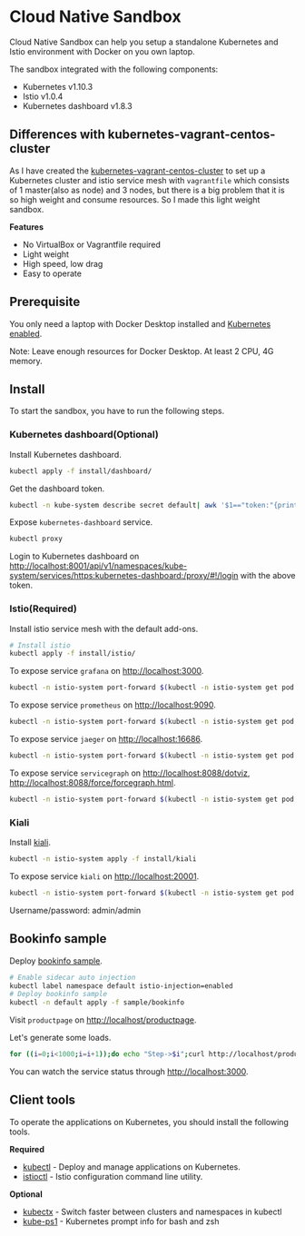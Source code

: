 # Cloud Native Sandbox

Cloud Native Sandbox can help you setup a standalone Kubernetes and Istio environment with Docker on you own laptop.

The sandbox integrated with the following components:

- Kubernetes v1.10.3
- Istio v1.0.4
- Kubernetes dashboard v1.8.3

## Differences with kubernetes-vagrant-centos-cluster

As I have created the [kubernetes-vagrant-centos-cluster](https://github.com/rootsongjc/kubernetes-vagrant-centos-cluster) to set up a Kubernetes cluster and istio service mesh with `vagrantfile` which consists of 1 master(also as node) and 3 nodes, but there is a big problem that it is so high weight and consume resources. So I made this light weight sandbox.

**Features**

- No VirtualBox or Vagrantfile  required
- Light weight
- High speed, low drag
- Easy to operate

## Prerequisite

You only need a laptop with Docker Desktop installed and [Kubernetes enabled](https://docs.docker.com/docker-for-mac/#kubernetes).

Note: Leave enough resources for Docker Desktop. At least 2 CPU, 4G memory.

## Install

To start the sandbox, you have to run the following steps. 

### Kubernetes dashboard(Optional)

Install Kubernetes dashboard.

```bash
kubectl apply -f install/dashboard/
```

Get the dashboard token.

```bash
kubectl -n kube-system describe secret default| awk '$1=="token:"{print $2}'
```

Expose `kubernetes-dashboard` service.

```bash
kubectl proxy
```

Login to Kubernetes dashboard on <http://localhost:8001/api/v1/namespaces/kube-system/services/https:kubernetes-dashboard:/proxy/#!/login> with the above token.

### Istio(Required)

Install istio service mesh with the default add-ons.

```bash
# Install istio
kubectl apply -f install/istio/
```

To expose service `grafana` on <http://localhost:3000>.

```bash
kubectl -n istio-system port-forward $(kubectl -n istio-system get pod -l app=grafana -o jsonpath='{.items[0].metadata.name}') 3000:3000 &
```

To expose service `prometheus` on <http://localhost:9090>.

```bash
kubectl -n istio-system port-forward $(kubectl -n istio-system get pod -l app=prometheus -o jsonpath='{.items[0].metadata.name}') 9090:9090 &
```

To expose service `jaeger` on <http://localhost:16686>.

```bash
kubectl -n istio-system port-forward $(kubectl -n istio-system get pod -l app=jaeger -o jsonpath='{.items[0].metadata.name}') 16686:16686 &
```

To expose service `servicegraph` on <http://localhost:8088/dotviz>, <http://localhost:8088/force/forcegraph.html>.

```bash
kubectl -n istio-system port-forward $(kubectl -n istio-system get pod -l app=servicegraph -o jsonpath='{.items[0].metadata.name}') 8088:8088 &
```

### Kiali

Install [kiali](https://www.kiali.io/).

```bash
kubectl -n istio-system apply -f install/kiali
```

To expose service `kiali` on <http://localhost:20001>.

```bash
kubectl -n istio-system port-forward $(kubectl -n istio-system get pod -l app=kiali -o jsonpath='{.items[0].metadata.name}') 20001:20001 &
```

Username/password: admin/admin

## Bookinfo sample

Deploy [bookinfo sample](https://istio.io/docs/examples/bookinfo/).

```bash
# Enable sidecar auto injection
kubectl label namespace default istio-injection=enabled
# Deploy bookinfo sample
kubectl -n default apply -f sample/bookinfo
```

Visit `productpage` on <http://localhost/productpage>.

Let's generate some loads.

```bash
for ((i=0;i<1000;i=i+1));do echo "Step->$i";curl http://localhost/productpage;done
```

You can watch the service status through <http://localhost:3000>.

## Client tools

To operate the applications on Kubernetes, you should install the following tools.

**Required**

- [kubectl](https://kubernetes.io/docs/tasks/tools/install-kubectl/) - Deploy and manage applications on Kubernetes.
- [istioctl](https://istio.io/docs/reference/commands/istioctl/) - Istio configuration command line utility.

**Optional**

- [kubectx](https://github.com/ahmetb/kubectx)  - Switch faster between clusters and namespaces in kubectl
- [kube-ps1](https://github.com/jonmosco/kube-ps1) - Kubernetes prompt info for bash and zsh
